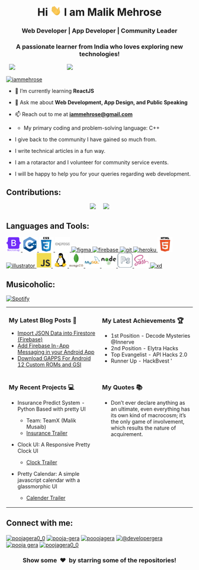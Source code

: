 <h1 align="center"> Hi <img src="https://raw.githubusercontent.com/ABSphreak/ABSphreak/master/gifs/Hi.gif" width="30px"> I am Malik Mehrose</h1>
<h3 align="center">Web Developer | App Developer | Community Leader</h3>

<h3 align="center">A passionate learner from India who loves exploring new technologies!</h3>
&nbsp;

<img src="https://github-profile-trophy.vercel.app/?username=iammehrose&theme=darkhub&no-frame=true&margin-w=15&row=1&column=7" />

<img align="right" width="340" src="https://zadbano.pl/wp-content/uploads/2021/04/fullstack_3_2.png">
&nbsp;&nbsp;&nbsp;



<p align="left"> <a href="https://twitter.com/iammehrose" target="blank"><img src="https://img.shields.io/twitter/follow/iammehrose?logo=twitter&style=for-the-badge" alt="iammehrose" /></a> </p>

- 🌱 I’m currently learning **ReactJS**

- 💬 Ask me about **Web Development, App Design, and Public Speaking**

- 📫 Reach out to me at **iammehrose@gmail.com**

- * My primary coding and problem-solving language: C++

- I give back to the community I have gained so much from. 

- I write technical articles in a fun way.

- I am a rotaractor and I volunteer for community service events. 

- I will be happy to help you for your queries regarding web development. 


<h2>Contributions:</h2>
<p align="center">
  <img src = "https://github-readme-stats.vercel.app/api?username=iammehrose&show_icons=true&theme=bear" width = 400>&nbsp;&nbsp;&nbsp;&nbsp; <img src = "https://github-readme-streak-stats.herokuapp.com?user=iammehrose&theme=dark&hide_border=true" width = 400>
</p>
<h2>Languages and Tools:</h2>
<p align="left"> <a href="https://getbootstrap.com" target="_blank"> <img src="https://raw.githubusercontent.com/devicons/devicon/master/icons/bootstrap/bootstrap-plain-wordmark.svg" alt="bootstrap" width="40" height="40"/> </a> <a href="https://www.w3schools.com/cpp/" target="_blank"> <img src="https://raw.githubusercontent.com/devicons/devicon/master/icons/cplusplus/cplusplus-original.svg" alt="cplusplus" width="40" height="40"/> </a> <a href="https://www.w3schools.com/css/" target="_blank"> <img src="https://raw.githubusercontent.com/devicons/devicon/master/icons/css3/css3-original-wordmark.svg" alt="css3" width="40" height="40"/> </a> <a href="https://expressjs.com" target="_blank"> <img src="https://raw.githubusercontent.com/devicons/devicon/master/icons/express/express-original-wordmark.svg" alt="express" width="40" height="40"/> </a> <a href="https://www.figma.com/" target="_blank"> <img src="https://www.vectorlogo.zone/logos/figma/figma-icon.svg" alt="figma" width="40" height="40"/> </a> <a href="https://firebase.google.com/" target="_blank"> <img src="https://www.vectorlogo.zone/logos/firebase/firebase-icon.svg" alt="firebase" width="40" height="40"/> </a> <a href="https://git-scm.com/" target="_blank"> <img src="https://www.vectorlogo.zone/logos/git-scm/git-scm-icon.svg" alt="git" width="40" height="40"/> </a> <a href="https://heroku.com" target="_blank"> <img src="https://www.vectorlogo.zone/logos/heroku/heroku-icon.svg" alt="heroku" width="40" height="40"/> </a> <a href="https://www.w3.org/html/" target="_blank"> <img src="https://raw.githubusercontent.com/devicons/devicon/master/icons/html5/html5-original-wordmark.svg" alt="html5" width="40" height="40"/> </a> <a href="https://www.adobe.com/in/products/illustrator.html" target="_blank"> <img src="https://www.vectorlogo.zone/logos/adobe_illustrator/adobe_illustrator-icon.svg" alt="illustrator" width="40" height="40"/> </a> <a href="https://developer.mozilla.org/en-US/docs/Web/JavaScript" target="_blank"> <img src="https://raw.githubusercontent.com/devicons/devicon/master/icons/javascript/javascript-original.svg" alt="javascript" width="40" height="40"/> </a> <a href="https://www.linux.org/" target="_blank"> <img src="https://raw.githubusercontent.com/devicons/devicon/master/icons/linux/linux-original.svg" alt="linux" width="40" height="40"/> </a> <a href="https://www.mongodb.com/" target="_blank"> <img src="https://raw.githubusercontent.com/devicons/devicon/master/icons/mongodb/mongodb-original-wordmark.svg" alt="mongodb" width="40" height="40"/> </a> <a href="https://www.mysql.com/" target="_blank"> <img src="https://raw.githubusercontent.com/devicons/devicon/master/icons/mysql/mysql-original-wordmark.svg" alt="mysql" width="40" height="40"/> </a> <a href="https://nodejs.org" target="_blank"> <img src="https://raw.githubusercontent.com/devicons/devicon/master/icons/nodejs/nodejs-original-wordmark.svg" alt="nodejs" width="40" height="40"/> </a> <a href="https://www.photoshop.com/en" target="_blank"> <img src="https://raw.githubusercontent.com/devicons/devicon/master/icons/photoshop/photoshop-line.svg" alt="photoshop" width="40" height="40"/> </a> <a href="https://sass-lang.com" target="_blank"> <img src="https://raw.githubusercontent.com/devicons/devicon/master/icons/sass/sass-original.svg" alt="sass" width="40" height="40"/> </a> <a href="https://www.adobe.com/products/xd.html" target="_blank"> <img src="https://cdn.worldvectorlogo.com/logos/adobe-xd.svg" alt="xd" width="40" height="40"/> </a> </p>
<h2>Musicoholic:</h2>
<p>

[![Spotify](https://spotify-now-playing-lime.vercel.app/api/spotify)](https://open.spotify.com/user/31rlv2k5s6uw65e7xprclxd5ox2e)

</p>
<table><tr><td valign="top" width="50%">

### My Latest Blog Posts 🌱
<!-- BLOG-POST-LIST:START -->
- [Import JSON Data into Firestore (Firebase)](https://www.hackverses.com/import-json-data-into-firestore-firebase/)
- [Add Firebase In-App Messaging in your Android App](https://www.hackverses.com/add-firebase-in-app-messaging-feature-in-your-android-app/)
- [Download GAPPS For Android 12 Custom ROMs and GSI](https://www.hackverses.com/download-gapps-for-android-12-custom-roms-and-gsi/)
<!-- BLOG-POST-LIST:END -->
</td>
<td valign="top" width="50%">

### My Latest Achievements 🏆
- 1st Position - Decode Mysteries @Innerve 
- 2nd Position - Elytra Hacks 
- Top Evangelist - API Hacks 2.0
- Runner Up - HackBvest '
</td>
</tr>
<tr>
<td valign="top" width="50%">

### My Recent Projects 💻
- Insurance Predict System - Python Based with pretty UI
  - Team: TeamX (Malik Musaib) 
  - [Insurance Trailer](https://github.com/IamMehrose/INSURANCE-COST-PREDICTION-)
- Clock UI: A Responsive Pretty Clock UI
  - [Clock Trailer](https://github.com/IamMehrose/Responsive-Pretty-Clock-UI)
- Pretty Calendar: A simple javascript calendar with a glassmorphic UI 
  - [Calender Trailer](https://github.com/IamMehrose/Pretty-Calendar---Glass)


  <td valign="top" width="50%">

### My Quotes 📚
- Don’t ever declare anything as an ultimate, even everything has its own kind of macrocosm; it’s the only game of involvement, which results the nature of acquirement. 

</td>
  </tr>
</table>

<h2>Connect with me:</h2>
<p align="left">
<a href="https://twitter.com/iammehrose" target="blank"><img align="center" src="https://raw.githubusercontent.com/rahuldkjain/github-profile-readme-generator/master/src/images/icons/Social/twitter.svg" alt="poojagera0_0" height="30" width="40" /></a>
<a href="https://linkedin.com/in/iammehrose" target="blank"><img align="center" src="https://raw.githubusercontent.com/rahuldkjain/github-profile-readme-generator/master/src/images/icons/Social/linked-in-alt.svg" alt="pooja-gera" height="30" width="40" /></a>
<a href="https://instagram.com/iammehrose" target="blank"><img align="center" src="https://raw.githubusercontent.com/rahuldkjain/github-profile-readme-generator/master/src/images/icons/Social/instagram.svg" alt="pooojagera" height="30" width="40" /></a>
<a href="https://medium.com/@iammehrose" target="blank"><img align="center" src="https://raw.githubusercontent.com/rahuldkjain/github-profile-readme-generator/master/src/images/icons/Social/medium.svg" alt="@developergera" height="30" width="40" /></a>
<a href="https://www.youtube.com/c/iammehrose" target="blank"><img align="center" src="https://raw.githubusercontent.com/rahuldkjain/github-profile-readme-generator/master/src/images/icons/Social/youtube.svg" alt="pooja gera" height="30" width="40" /></a>
<a href="https://www.leetcode.com/iammehrose" target="blank"><img align="center" src="https://raw.githubusercontent.com/rahuldkjain/github-profile-readme-generator/master/src/images/icons/Social/leet-code.svg" alt="poojagera0_0" height="30" width="40" /></a>
</p>

[twitter]: https://twitter.com/iammehrose
[gmail]: iammehrose@gmail.com
[linkedin]: https://www.linkedin.com/in/iammehrose/
[Medium]: https://iammehrose.medium.com/
[Instagram]: https://www.instagram.com/iammehrose

<h3 align="center">Show some &nbsp;❤️&nbsp; by starring some of the repositories!</h3>
